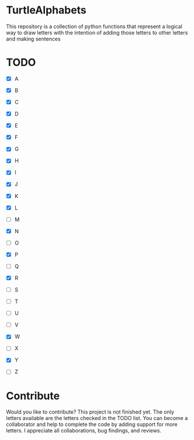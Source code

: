 # TurtleAlphabets
This repository is a collection of python functions that represent a logical way to draw letters with the intention of adding those letters to other letters and making sentences

# TODO
- [x] A
- [x] B
- [x] C
- [x] D
- [x] E
- [x] F
- [x] G
- [x] H
- [x] I
- [x] J
- [x] K
- [x] L
- [ ] M
- [x] N
- [ ] O
- [x] P
- [ ] Q
- [x] R
- [ ] S
- [ ] T
- [ ] U
- [ ] V
- [x] W
- [ ] X
- [x] Y
- [ ] Z


# Contribute
Would you like to contribute? This project is not finished yet. The only letters available are the letters checked in the TODO list. You can become a collaborator and help to complete the code by adding support for more letters. I appreciate all collaborations, bug findings, and reviews. 
